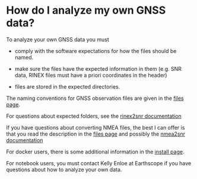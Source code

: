 # How do I analyze my own GNSS data?

To analyze your own GNSS data you must 

- comply with the software expectations for how the files should be named. 

- make sure the files have the expected information in them (e.g. SNR data, RINEX files must 
have a priori coordinates in the header)

- files are stored in the expected directories.

The naming conventions for GNSS observation files are given in the 
[files page](https://gnssrefl.readthedocs.io/en/latest/pages/file_structure.html).

For questions about expected folders, see 
the [rinex2snr documentation](https://gnssrefl.readthedocs.io/en/latest/api/gnssrefl.rinex2snr_cl.html)

If you have questions about converting NMEA files, the best I can offer is that you read
the description in the [files page](https://gnssrefl.readthedocs.io/en/latest/pages/file_structure.html) and 
possibly the [nmea2snr documentation](https://gnssrefl.readthedocs.io/en/latest/api/gnssrefl.nmea2snr_cl.html)

For docker users, there is some additional information in the [install page](https://gnssrefl.readthedocs.io/en/latest/pages/docker_cl_instructions.html).

For notebook users, you must contact Kelly Enloe at Earthscope if you have questions about how to analyze your own data.


